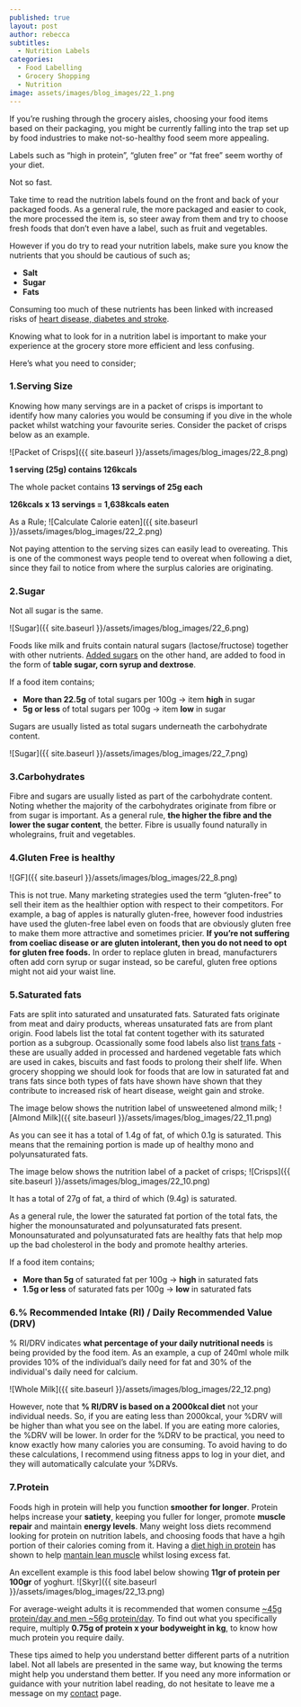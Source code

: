 ```yaml
---
published: true
layout: post
author: rebecca
subtitles:
  - Nutrition Labels
categories:
  - Food Labelling
  - Grocery Shopping
  - Nutrition
image: assets/images/blog_images/22_1.png
---
```


If you’re rushing through the grocery aisles, choosing your food items based on their packaging, you might be currently falling into the trap set up by food industries to make not-so-healthy food seem more appealing. 

Labels such as “high in protein”, “gluten free” or “fat free” seem worthy of your diet.

Not so fast. 

Take time to read the nutrition labels found on the front and back of your packaged foods. As a general rule, the more packaged and easier to cook, the more processed the item is, so steer away from them and try to choose fresh foods that don’t even have a label, such as fruit and vegetables.

However if you do try to read your nutrition labels, make sure you know the nutrients that you should be cautious of such as; 
- **Salt**
- **Sugar**
- **Fats**

Consuming too much of these nutrients has been linked with increased risks of [heart disease, diabetes and stroke](https://www.bda.uk.com/resource/sacn-report-drastic-action-on-sugar-consumption-recommended.html). 

Knowing what to look for in a nutrition label is important to make your experience at the grocery store more efficient and less confusing. 

Here’s what you need to consider; 

### 1.Serving Size 
Knowing how many servings are in a packet of crisps is important to identify how many calories you would be consuming if you dive in the whole packet whilst watching your favourite series. 
Consider the packet of crisps below as an example.

![Packet of Crisps]({{ site.baseurl }}/assets/images/blog_images/22_8.png)

**1 serving (25g) contains 126kcals**

The whole packet contains **13 servings of 25g each**

**126kcals x 13 servings = 1,638kcals eaten** 

As a Rule; 
![Calculate Calorie eaten]({{ site.baseurl }}/assets/images/blog_images/22_2.png)

Not paying attention to the serving sizes can easily lead to overeating. This is one of the commonest ways people tend to overeat when following a diet,  since they fail to notice from where the surplus calories are originating. 

### 2.Sugar

Not all sugar is the same. 

![Sugar]({{ site.baseurl }}/assets/images/blog_images/22_6.png)

Foods like milk  and fruits contain natural sugars (lactose/fructose) together with other nutrients. [Added sugars](https://www.bda.uk.com/resource/sugar.html) on the other hand, are added to food in the form of **table sugar, corn syrup and dextrose**.

If a food item contains;
- **More than 22.5g** of total sugars per 100g -> item **high** in sugar
- **5g or less** of total sugars per 100g -> item **low** in sugar

Sugars are usually listed as total sugars underneath the carbohydrate content. 

![Sugar]({{ site.baseurl }}/assets/images/blog_images/22_7.png)

### 3.Carbohydrates
Fibre and sugars are usually listed as part of the carbohydrate content. Noting whether the majority of the carbohydrates originate from fibre or from sugar is important. 
As a general rule, **the higher the fibre and the lower the sugar content**, the better. Fibre is usually found naturally in wholegrains, fruit and vegetables. 

### 4.Gluten Free is healthy

![GF]({{ site.baseurl }}/assets/images/blog_images/22_8.png)

This is not true. Many marketing strategies used the term “gluten-free” to sell their item as the healthier option with respect to their competitors. For example, a bag of apples is naturally gluten-free, however food industries have used the gluten-free label even on foods that are obviously gluten free to make them more attractive and sometimes pricier. 
**If you’re not suffering from coeliac disease or are gluten intolerant, then you do not need to opt for gluten free foods.** In order to replace gluten in bread, manufacturers often add corn syrup or sugar instead, so be careful, gluten free options might not aid your waist line. 

### 5.Saturated fats 
Fats are split into saturated and unsaturated fats. Saturated fats originate from meat and dairy products, whereas unsaturated fats are from plant origin. Food labels list the total fat content together with its saturated portion as a subgroup. Ocassionally some food labels also list [trans fats](https://www.bda.uk.com/resource/fat.html)  - these are usually added in processed and hardened vegetable fats which are used in cakes, biscuits and fast foods to prolong their shelf life. When grocery shopping we should look for foods that are low in saturated fat and trans fats since both types of fats have shown have shown that they contribute to increased risk of heart disease, weight gain and stroke. 

The image below shows the nutrition label of unsweetened almond milk; 
![Almond Milk]({{ site.baseurl }}/assets/images/blog_images/22_11.png)

As you can see it has a total of 1.4g of fat, of which 0.1g is saturated. This means that the remaining portion is made up of healthy mono and polyunsaturated fats. 

The image below shows the nutrition label of a packet of crisps; 
![Crisps]({{ site.baseurl }}/assets/images/blog_images/22_10.png)

It has a total of 27g of fat, a third of which (9.4g) is saturated. 

As a general rule, the lower the saturated fat portion of the total fats, the higher the monounsaturated and polyunsaturated fats present. Monounsaturated and polyunsaturated fats are healthy fats that help mop up the bad cholesterol in the body and promote healthy arteries. 

If a food item contains;

- **More than 5g** of saturated fat per 100g -> **high** in saturated fats
- **1.5g or less** of saturated fats per 100g -> **low** in saturated fats

### 6.% Recommended Intake (RI) / Daily Recommended Value (DRV) 

% RI/DRV indicates **what percentage of your daily nutritional needs** is being provided by the food item. 
As an example, a cup of 240ml whole milk provides 10% of the individual’s daily need for fat and 30% of the individual's daily need for calcium. 

![Whole Milk]({{ site.baseurl }}/assets/images/blog_images/22_12.png)

However, note that **% RI/DRV is based on a 2000kcal diet** not your individual needs. So, if you are eating less than 2000kcal, your %DRV will be higher than what you see on the label. If you are eating more calories, the %DRV will be lower. In order for the %DRV to be practical,  you need to know exactly how many calories you are consuming. To avoid having to do these calculations, I recommend using fitness apps to log in your diet, and they will automatically calculate your %DRVs.

### 7.Protein 

Foods high in protein will help you function **smoother for longer**. 
Protein helps increase your **satiety**, keeping you fuller for longer, promote **muscle repair** and maintain **energy levels**. Many weight loss diets recommend looking for protein on nutrition labels, and choosing foods that have a hgih portion of their calories coming from it. 
Having a [diet high in protein](https://www.ncbi.nlm.nih.gov/pmc/articles/PMC5644969/?report=reader) has shown to help [mantain lean muscle](https://jissn.biomedcentral.com/articles/10.1186/s12970-015-0100-0) whilst losing excess fat. 

An excellent example is this food label below showing **11gr of protein per 100gr** of yoghurt. 
![Skyr]({{ site.baseurl }}/assets/images/blog_images/22_13.png)


For average-weight adults it is recommended that women consume [~45g protein/day and men ~56g protein/day](https://www.nutrition.org.uk/healthy-sustainable-diets/protein/?level=Health%20professional#:~:text=The%20Reference%20Nutrient%20Intake%20(RNI)%20for%20protein%20for%20adults%20is,(75%20and%2060kg%20respectively).). To find out what you specifically require, multiply **0.75g of protein x your bodyweight in kg**, to know how much protein you require daily. 


These tips aimed to help you understand better different parts of a nutrition label. Not all labels are presented in the same way, but knowing the terms might help you understand them better. If you need any more information or guidance with your nutrition label reading, do not hesitate to leave me a message on my [contact](/contact) page.
